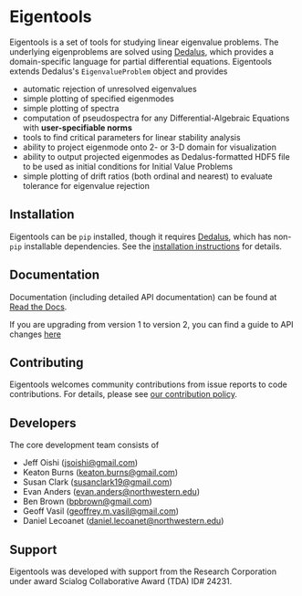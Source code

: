 # Eigentools

Eigentools is a set of tools for studying linear eigenvalue problems. The underlying eigenproblems are solved using [Dedalus](http://dedalus-project.org), which provides a domain-specific language for partial differential equations. Eigentools extends Dedalus's `EigenvalueProblem` object and provides

* automatic rejection of unresolved eigenvalues
* simple plotting of specified eigenmodes
* simple plotting of spectra
* computation of pseudospectra for any Differential-Algebraic Equations with **user-specifiable norms**
* tools to find critical parameters for linear stability analysis
* ability to project eigenmode onto 2- or 3-D domain for visualization
* ability to output projected eigenmodes as Dedalus-formatted HDF5 file to be used as initial conditions for Initial Value Problems
* simple plotting of drift ratios (both ordinal and nearest) to evaluate tolerance for eigenvalue rejection

## Installation

Eigentools can be `pip` installed, though it requires [Dedalus](http://dedalus-project.org/), which has non-`pip` installable dependencies. See the [installation instructions](https://eigentools.readthedocs.io/en/latest/pages/installation.html) for details.

## Documentation

Documentation (including detailed API documentation) can be found at [Read the Docs](https://eigentools.readthedocs.io/).

If you are upgrading from version 1 to version 2, you can find a guide to API changes [here](https://eigentools.readthedocs.io/en/latest/pages/upgrading.html)

## Contributing

Eigentools welcomes community contributions from issue reports to code contributions. For details, please see [our contribution policy](CONTRIBUTING.md).

## Developers
The core development team consists of 

* Jeff Oishi (<jsoishi@gmail.com>)
* Keaton Burns (<keaton.burns@gmail.com>)
* Susan Clark (<susanclark19@gmail.com>)
* Evan Anders (<evan.anders@northwestern.edu>)
* Ben Brown (<bpbrown@gmail.com>)
* Geoff Vasil (<geoffrey.m.vasil@gmail.com>)
* Daniel Lecoanet (<daniel.lecoanet@northwestern.edu>)

## Support 
Eigentools was developed with support from the Research Corporation under award Scialog Collaborative Award (TDA) ID# 24231.


<!--  LocalWords:  Eigentools eigenproblems Dedalus EigenvalueProblem
 -->
<!--  LocalWords:  eigenmodes pseudospectra eigenmode HDF conda Oishi
 -->
<!--  LocalWords:  eigentools Anders Geoff Vasil Lecoanet Scialog TDA
 -->
